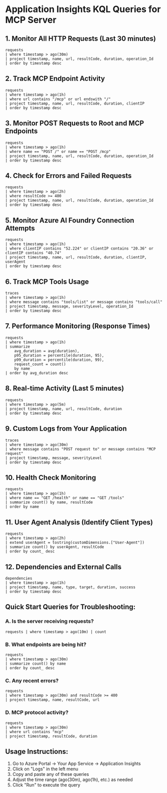 # Application Insights KQL Queries for MCP Server

## 1. Monitor All HTTP Requests (Last 30 minutes)
```kusto
requests
| where timestamp > ago(30m)
| project timestamp, name, url, resultCode, duration, operation_Id
| order by timestamp desc
```

## 2. Track MCP Endpoint Activity
```kusto
requests
| where timestamp > ago(1h)
| where url contains "/mcp" or url endswith "/"
| project timestamp, name, url, resultCode, duration, clientIP
| order by timestamp desc
```

## 3. Monitor POST Requests to Root and MCP Endpoints
```kusto
requests
| where timestamp > ago(1h)
| where name == "POST /" or name == "POST /mcp"
| project timestamp, name, url, resultCode, duration, operation_Id
| order by timestamp desc
```

## 4. Check for Errors and Failed Requests
```kusto
requests
| where timestamp > ago(2h)
| where resultCode >= 400
| project timestamp, name, url, resultCode, duration, operation_Id
| order by timestamp desc
```

## 5. Monitor Azure AI Foundry Connection Attempts
```kusto
requests
| where timestamp > ago(1h)
| where clientIP contains "52.224" or clientIP contains "20.36" or clientIP contains "40.74"
| project timestamp, name, url, resultCode, duration, clientIP, userAgent
| order by timestamp desc
```

## 6. Track MCP Tools Usage
```kusto
traces
| where timestamp > ago(1h)
| where message contains "tools/list" or message contains "tools/call"
| project timestamp, message, severityLevel, operation_Id
| order by timestamp desc
```

## 7. Performance Monitoring (Response Times)
```kusto
requests
| where timestamp > ago(1h)
| summarize 
    avg_duration = avg(duration),
    p95_duration = percentile(duration, 95),
    p99_duration = percentile(duration, 99),
    request_count = count()
    by name
| order by avg_duration desc
```

## 8. Real-time Activity (Last 5 minutes)
```kusto
requests
| where timestamp > ago(5m)
| project timestamp, name, url, resultCode, duration
| order by timestamp desc
```

## 9. Custom Logs from Your Application
```kusto
traces
| where timestamp > ago(30m)
| where message contains "POST request to" or message contains "MCP request"
| project timestamp, message, severityLevel
| order by timestamp desc
```

## 10. Health Check Monitoring
```kusto
requests
| where timestamp > ago(1h)
| where name == "GET /health" or name == "GET /tools"
| summarize count() by name, resultCode
| order by name
```

## 11. User Agent Analysis (Identify Client Types)
```kusto
requests
| where timestamp > ago(2h)
| extend userAgent = tostring(customDimensions.["User-Agent"])
| summarize count() by userAgent, resultCode
| order by count_ desc
```

## 12. Dependencies and External Calls
```kusto
dependencies
| where timestamp > ago(1h)
| project timestamp, name, type, target, duration, success
| order by timestamp desc
```

## Quick Start Queries for Troubleshooting:

### A. Is the server receiving requests?
```kusto
requests | where timestamp > ago(10m) | count
```

### B. What endpoints are being hit?
```kusto
requests 
| where timestamp > ago(30m) 
| summarize count() by name 
| order by count_ desc
```

### C. Any recent errors?
```kusto
requests 
| where timestamp > ago(30m) and resultCode >= 400 
| project timestamp, name, resultCode, url
```

### D. MCP protocol activity?
```kusto
requests 
| where timestamp > ago(30m) 
| where url contains "mcp" 
| project timestamp, resultCode, duration
```

## Usage Instructions:
1. Go to Azure Portal → Your App Service → Application Insights
2. Click on "Logs" in the left menu
3. Copy and paste any of these queries
4. Adjust the time range (ago(30m), ago(1h), etc.) as needed
5. Click "Run" to execute the query
